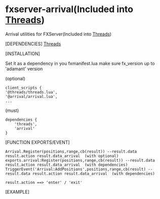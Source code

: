 # fxserver-arrival(Included into [Threads](https://github.com/negbook/threads))
Arrival utilities for FXServer(Included into [Threads](https://github.com/negbook/threads))


[DEPENDENCIES]
[Threads](https://github.com/negbook/threads)



[INSTALLATION] 

Set it as a dependency in you fxmanifest.lua
make sure fx_version up to 'adamant' version

(optional)
``` 
client_scripts {
'@threads/threads.lua',
'@arrival/arrival.lua',
...
```

(must)
``` 
dependencies {
    'threads',
    'arrival'
}
```

[FUNCTION EXPORTS/EVENT]
```
Arrival.Register(positions,range,cb(result)) --result.data result.action result.data_arrival  (with optional)
exports.arrival:Register(positions,range,cb(result)) --result.data result.action result.data_arrival  (with dependencies)
TriggerEvent('Arrival:AddPositions',positions,range,cb(result) --result.data result.action result.data_arrival  (with dependencies)

result.action ==> 'enter' / 'exit'

```

[EXAMPLE]

```

```

